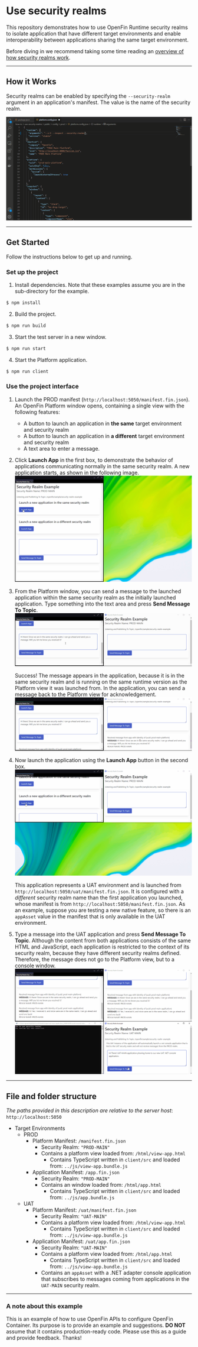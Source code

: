 # Use security realms

This repository demonstrates how to use OpenFin Runtime security realms to isolate application that have different target environments and enable interoperability between applications sharing the same target environment.

Before diving in we recommend taking some time reading an [overview of how security realms work](https://developers.openfin.co/of-docs/docs/openfin-security#security-realms).

---

## How it Works

Security realms can be enabled by specifying the `--security-realm` argument in an application's manifest. The value is the name of the security realm.

![adding a security realm as a runtime argument](./assets/set-security-realm.gif)

---

## Get Started

Follow the instructions below to get up and running.

### Set up the project

1. Install dependencies. Note that these examples assume you are in the sub-directory for the example.

```bash
$ npm install
```

2. Build the project.

```bash
$ npm run build
```

3. Start the test server in a new window.

```bash
$ npm run start
```

4. Start the Platform application.

```bash
$ npm run client
```

### Use the project interface

1. Launch the PROD manifest (`http://localhost:5050/manifest.fin.json`). An OpenFin Platform window opens, containing a single view with the following features:

   - A button to launch an application in **the same** target environment and security realm
   - A button to launch an application in **a different** target environment and security realm
   - A text area to enter a message.

2. Click **Launch App** in the first box, to demonstrate the behavior of applications communicating normally in the same security realm. A new application starts, as shown in the following image.
   ![Starting the application](./assets/open-same-realm.gif)

3. From the Platform window, you can send a message to the launched application within the same security realm as the initially launched application. Type something into the text area and press **Send Message To Topic**.
   ![Writing a message to same realm app](./assets/send-message-same-realm-1.gif)

   Success! The message appears in the application, because it is in the same security realm and is running on the same runtime version as the Platform view it was launched from. In the application, you can send a message back to the Platform view for acknowledgement.
   ![Receiving a message and sending message to same realm app](./assets/send-message-same-realm-2.gif)

4. Now launch the application using the **Launch App** button in the second box.
   ![send message to native app](./assets/open-different-realm.gif)

   This application represents a UAT environment and is launched from `http://localhost:5050/uat/manifest.fin.json`. It is configured with a _different_ security realm name than the first application you launched, whose manifest is from `http://localhost:5050/manifest.fin.json`. As an example, suppose you are testing a new native feature, so there is an `appAsset` value in the manifest that is only available in the UAT environment.

5. Type a message into the UAT application and press **Send Message To Topic**. Although the content from both applications consists of the same HTML and JavaScript, each application is restricted to the context of its security realm, because they have different security realms defined. Therefore, the message does not go to the Platform view, but to a console window.
   ![send message to native app](./assets/send-message-different-realm.gif)

---

## File and folder structure

_The paths provided in this description are relative to the server host_: `http://localhost:5050`

- Target Environments
  - PROD
    - Platform Manifest: `/manifest.fin.json`
      - Security Realm: `"PROD-MAIN"`
      - Contains a platform view loaded from: `/html/view-app.html`
        - Contains TypeScript written in `client/src` and loaded from: `../js/view-app.bundle.js`
    - Application Manifest: `/app.fin.json`
      - Security Realm: `"PROD-MAIN"`
      - Contains an window loaded from: `/html/app.html`
        - Contains TypeScript written in `client/src` and loaded from: `../js/app.bundle.js`
  - UAT
    - Platform Manifest: `/uat/manifest.fin.json`
      - Security Realm: `"UAT-MAIN"`
      - Contains a platform view loaded from: `/html/view-app.html`
        - Contains TypeScript written in `client/src` and loaded from: `../js/view-app.bundle.js`
    - Application Manifest: `/uat/app.fin.json`
      - Security Realm: `"UAT-MAIN"`
      - Contains a platform view loaded from: `/html/app.html`
        - Contains TypeScript written in `client/src` and loaded from: `../js/view-app.bundle.js`
      - Contains an `appAsset` with a .NET adapter console application that subscribes to messages coming from applications in the `UAT-MAIN` security realm.

---

### A note about this example

This is an example of how to use OpenFin APIs to configure OpenFin Container. Its purpose is to provide an example and suggestions. **DO NOT** assume that it contains production-ready code. Please use this as a guide and provide feedback. Thanks!
